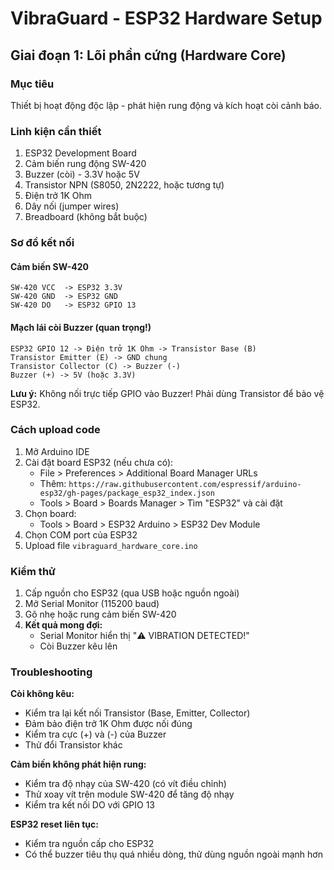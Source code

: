# VibraGuard - ESP32 Hardware Setup

## Giai đoạn 1: Lõi phần cứng (Hardware Core)

### Mục tiêu

Thiết bị hoạt động độc lập - phát hiện rung động và kích hoạt còi cảnh báo.

### Linh kiện cần thiết

1. ESP32 Development Board
2. Cảm biến rung động SW-420
3. Buzzer (còi) - 3.3V hoặc 5V
4. Transistor NPN (S8050, 2N2222, hoặc tương tự)
5. Điện trở 1K Ohm
6. Dây nối (jumper wires)
7. Breadboard (không bắt buộc)

### Sơ đồ kết nối

#### Cảm biến SW-420

```
SW-420 VCC  -> ESP32 3.3V
SW-420 GND  -> ESP32 GND
SW-420 DO   -> ESP32 GPIO 13
```

#### Mạch lái còi Buzzer (quan trọng!)

```
ESP32 GPIO 12 -> Điện trở 1K Ohm -> Transistor Base (B)
Transistor Emitter (E) -> GND chung
Transistor Collector (C) -> Buzzer (-)
Buzzer (+) -> 5V (hoặc 3.3V)
```

**Lưu ý:** Không nối trực tiếp GPIO vào Buzzer! Phải dùng Transistor để bảo vệ ESP32.

### Cách upload code

1. Mở Arduino IDE
2. Cài đặt board ESP32 (nếu chưa có):
   - File > Preferences > Additional Board Manager URLs
   - Thêm: `https://raw.githubusercontent.com/espressif/arduino-esp32/gh-pages/package_esp32_index.json`
   - Tools > Board > Boards Manager > Tìm "ESP32" và cài đặt
3. Chọn board:
   - Tools > Board > ESP32 Arduino > ESP32 Dev Module
4. Chọn COM port của ESP32
5. Upload file `vibraguard_hardware_core.ino`

### Kiểm thử

1. Cấp nguồn cho ESP32 (qua USB hoặc nguồn ngoài)
2. Mở Serial Monitor (115200 baud)
3. Gõ nhẹ hoặc rung cảm biến SW-420
4. **Kết quả mong đợi:**
   - Serial Monitor hiển thị "⚠️ VIBRATION DETECTED!"
   - Còi Buzzer kêu lên

### Troubleshooting

**Còi không kêu:**

- Kiểm tra lại kết nối Transistor (Base, Emitter, Collector)
- Đảm bảo điện trở 1K Ohm được nối đúng
- Kiểm tra cực (+) và (-) của Buzzer
- Thử đổi Transistor khác

**Cảm biến không phát hiện rung:**

- Kiểm tra độ nhạy của SW-420 (có vít điều chỉnh)
- Thử xoay vít trên module SW-420 để tăng độ nhạy
- Kiểm tra kết nối DO với GPIO 13

**ESP32 reset liên tục:**

- Kiểm tra nguồn cấp cho ESP32
- Có thể buzzer tiêu thụ quá nhiều dòng, thử dùng nguồn ngoài mạnh hơn
